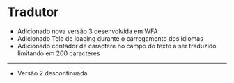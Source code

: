 # Tradutor
* Adicionado nova versão 3 desenvolvida em WFA
* Adicionado Tela de loading durante o carregamento dos idiomas
* Adicionado contador de caractere no campo do texto a ser traduzido limitando em 200 caracteres
-------------
* Versão 2 descontinuada
